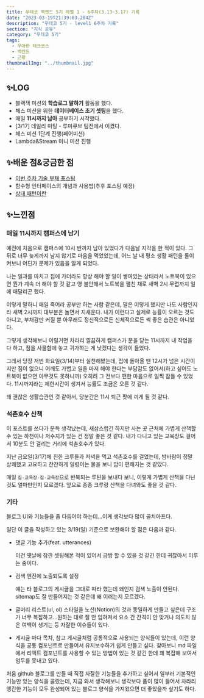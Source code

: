 ```yaml
---
title: 우테코 백엔드 5기 레벨 1 - 6주차(3.13~3.17) 기록
date: "2023-03-19T21:39:03.284Z"
description: "우테코 5기 - level1 6주차 기록"
section: "지식 공유" 
category: "우테코 5기"
tags:
  - 우아한 테크코스
  - 백엔드
  - 근황
thumbnailImg: "../thumbnail.jpg"
---
```


## ✨LOG

- 블랙잭 미션의 **학습로그 말하기** 활동을 했다.
- 체스 미션을 위한 **데이터베이스 초기 셋팅**을 했다.
- 매일 **11시까지 남아** 공부하기 시작했다.
- [3/17] 데일리 미팅 - 루미큐브 팀전에서 이겼다.
- 체스 미션 1단계 진행(페어미션)
- Lambda&Stream 미니 미션 진행

## ✨배운 점&궁금한 점

- [이번 주차 기술 부채 포스팅](https://amaran-th.github.io/%EA%B8%B0%EC%88%A0%20%EB%B6%80%EC%B1%84/2023.03.19/)
- 함수형 인터페이스의 개념과 사용법(추후 포스팅 예정)
- [상태 패턴이란](<https://amaran-th.github.io/%EB%94%94%EC%9E%90%EC%9D%B8%20%ED%8C%A8%ED%84%B4/[%EB%94%94%EC%9E%90%EC%9D%B8%20%ED%8C%A8%ED%84%B4]%20State%20Pattern(%EC%83%81%ED%83%9C%20%ED%8C%A8%ED%84%B4)/>)

## ✨느낀점

### 매일 11시까지 캠퍼스에 남기

예전에 처음으로 캠퍼스에 10시 반까지 남아 있었다가 다음날 지각을 한 적이 있다. 그 뒤로 너무 늦게까지 남지 않기로 마음을 먹었었는데, 어느 날 내 평소 생활 패턴을 돌이켜보니 어딘가 문제가 있음을 알게 되었다.

나는 일과를 마치고 집에 가더라도 항상 해야 할 일이 쌓여있는 상태라서 노트북이 있으면 뭔가 계속 더 해야 할 것 같고 영 불안해서 노트북을 펼친 채로 새벽 2시 무렵까지 일에 매달리곤 했다.

이렇게 말하니 매일 죽어라 공부만 하는 사람 같은데, 말은 이렇게 했지만 나도 사람인지라 새벽 2시까지 대부분은 놀면서 지새운다. 내가 이런다고 실제로 능률이 오르는 것도 아니고, 부채감만 커질 뿐 아무래도 정신적으로든 신체적으로든 썩 좋은 습관은 아니었다.

그렇게 생각해보니 이럴거면 차라리 깔끔하게 캠퍼스가 문을 닫는 11시까지 내 작업을 다 하고, 짐을 사물함에 놓고 귀가하는 게 낫겠다는 생각이 들었다.

그래서 당장 저번 화요일(3/14)부터 실천해봤는데, 집에 돌아올 땐 12시가 넘은 시간이지만 짐이 없으니 어깨도 가볍고 일을 마저 해야 한다는 부담감도 없어서(하고 싶어도 노트북이 없으면 아무것도 못하니까) 오히려 그 전보다 편한 마음으로 일찍 잠들 수 있었다. 11시까지라는 제한시간이 생겨서 능률도 조금은 오른 것 같다.

꽤 괜찮은 생활습관인 것 같아서, 당분간은 11시 퇴근 팟에 끼게 될 것 같다.

### 석촌호수 산책

이 포스트를 쓰다가 문득 생각났는데, 새삼스럽긴 하지만 사는 곳 근처에 가볍게 산책할 수 있는 하천이나 저수지가 있는 건 정말 좋은 것 같다. 내가 다니고 있는 교육장도 걸어서 10분도 안 걸리는 거리에 석촌호수가 있다.

지난 금요일(3/17)에 친한 크루들과 저녁을 먹고 석촌호수를 걸었는데, 밤바람이 정말 상쾌했고 고요하고 잔잔하게 일렁이는 물을 보니 맘이 편해지는 것 같았다.

매일 `집-교육장-집-교육장`으로 반복되는 루틴을 보내다 보니, 이렇게 가볍게 산책을 다닌 것도 얼마만인지 모르겠다. 앞으로 종종 크루랑 산책을 다녀와도 좋을 것 같다.

### 기타

블로그 UI와 기능들을 좀 다듬어야 하는데...이게 생각보다 많이 골치아프다.

일단 이 글을 작성하고 있는 3/19(일) 기준으로 보완해야 할 점은 다음과 같다.

- 댓글 기능 추가(feat. utterances)

  이건 옛날에 잠깐 셋팅해본 적이 있어서 금방 할 수 있을 것 같긴 한데 귀찮아서 미루는 중이다.

- 검색 엔진에 노출되도록 설정

  얘는 타 블로그의 게시글을 그대로 따라 했는데 왜인지 검색 노출이 안된다. sitemap도 잘 만들어지는 것 같은데 왜 이러는지 모르겠다.

- 글머리 리스트(ul, ol) 스타일을 노션(Notion)의 것과 동일하게 만들고 싶은데 구조가 너무 복잡하고…원하는 대로 잘 안 입혀져서 요소 간 간격이 안 맞거나 의도치 않은 여백이 생기는 등 자잘한 이슈들이 있다.
- 게시글 마다 목차, 참고 게시글처럼 공통적으로 사용되는 양식들이 있는데, 이런 양식을 공통 컴포넌트로 만들어서 유지보수하기 쉽게 만들고 싶다. 찾아보니 md 파일에서 리액트 컴포넌트를 사용할 수 있는 방법이 있는 것 같긴 한데 꽤 복잡해 보여서 엄두를 못내고 있다.

처음 github 블로그를 만들 때 직접 자잘한 기능들을 추가하고 싶어서 일부러 기본적인 기능만 있는 양식을 골랐는데, 지금 와서 생각해보니 생각보다 품이 많이 들어서 차라리 앵간한 기능이 모두 완성되어 있는 블로그 양식을 가져왔으면 더 좋았을까 싶기도 하다.
